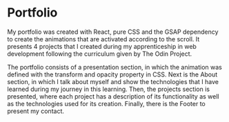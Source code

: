 # Portfolio

My portfolio was created with React, pure CSS and the GSAP dependency to create the animations that are activated according to the scroll. It presents 4 projects that I created during my apprenticeship in web development following the curriculum given by The Odin Project.

The portfolio consists of a presentation section, in which the animation was defined with the transform and opacity property in CSS. Next is the About section, in which I talk about myself and show the technologies that I have learned during my journey in this learning. Then, the projects section is presented, where each project has a description of its functionality as well as the technologies used for its creation. Finally, there is the Footer to present my contact.